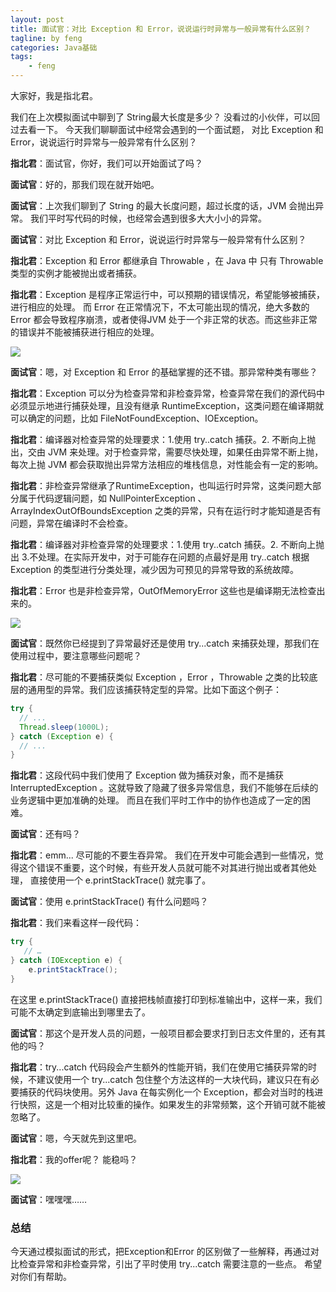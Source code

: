 ```yaml
---
layout: post
title: 面试官：对比 Exception 和 Error，说说运行时异常与一般异常有什么区别？
tagline: by feng
categories: Java基础
tags: 
    - feng
---
```


大家好，我是指北君。

我们在上次模拟面试中聊到了 String最大长度是多少？ 没看过的小伙伴，可以回过去看一下。 今天我们聊聊面试中经常会遇到的一个面试题， 对比 Exception 和 Error，说说运行时异常与一般异常有什么区别？

**指北君**：面试官，你好，我们可以开始面试了吗？

**面试官**：好的，那我们现在就开始吧。
<!--more-->

**面试官**：上次我们聊到了 String 的最大长度问题，超过长度的话，JVM 会抛出异常。 我们平时写代码的时候，也经常会遇到很多大大小小的异常。

**面试官**：对比 Exception 和 Error，说说运行时异常与一般异常有什么区别？

**指北君**：Exception 和 Error 都继承自 Throwable ，在 Java 中 只有 Throwable 类型的实例才能被抛出或者捕获。

**指北君**：Exception 是程序正常运行中，可以预期的错误情况，希望能够被捕获，进行相应的处理。 而 Error 在正常情况下，不太可能出现的情况，绝大多数的 Error 都会导致程序崩溃，或者使得JVM 处于一个非正常的状态。而这些非正常的错误并不能被捕获进行相应的处理。

![](https://gitee.com/274904168/image-repo/raw/master/202111062220076.gif)

**面试官**：嗯，对 Exception 和 Error 的基础掌握的还不错。那异常种类有哪些？

**指北君**：Exception 可以分为检查异常和非检查异常，检查异常在我们的源代码中必须显示地进行捕获处理，且没有继承 RuntimeException，这类问题在编译期就可以确定的问题，比如 FileNotFoundException、IOException。

**指北君**：编译器对检查异常的处理要求：1.使用 try..catch 捕获。2. 不断向上抛出，交由 JVM 来处理。对于检查异常，需要尽快处理，如果任由异常不断上抛，每次上抛 JVM 都会获取抛出异常方法相应的堆栈信息，对性能会有一定的影响。 

**指北君**：非检查异常继承了RuntimeException，也叫运行时异常，这类问题大部分属于代码逻辑问题，如 NullPointerException 、ArrayIndexOutOfBoundsException 之类的异常，只有在运行时才能知道是否有问题，异常在编译时不会检查。

**指北君**：编译器对非检查异常的处理要求：1.使用 try..catch 捕获。2. 不断向上抛出 3.不处理。在实际开发中，对于可能存在问题的点最好是用 try..catch 根据 Exception 的类型进行分类处理，减少因为可预见的异常导致的系统故障。

**指北君**：Error 也是非检查异常，OutOfMemoryError 这些也是编译期无法检查出来的。

![](https://gitee.com/274904168/image-repo/raw/master/202111062221963.gif)

**面试官**：既然你已经提到了异常最好还是使用 try...catch 来捕获处理，那我们在使用过程中，要注意哪些问题呢？

**指北君**：尽可能的不要捕获类似 Exception ，Error ，Throwable 之类的比较底层的通用型的异常。我们应该捕获特定型的异常。比如下面这个例子：

```java
try {
  // ...
  Thread.sleep(1000L);
} catch (Exception e) {
  // ...
}
```
**指北君**：这段代码中我们使用了 Exception 做为捕获对象，而不是捕获 InterruptedException 。这就导致了隐藏了很多异常信息，我们不能够在后续的业务逻辑中更加准确的处理。 而且在我们平时工作中的协作也造成了一定的困难。

**面试官**：还有吗？

**指北君**：emm... 尽可能的不要生吞异常。 我们在开发中可能会遇到一些情况，觉得这个错误不重要，这个时候，有些开发人员就可能不对其进行抛出或者其他处理， 直接使用一个 e.printStackTrace() 就完事了。

**面试官**：使用 e.printStackTrace() 有什么问题吗？

**指北君**：我们来看这样一段代码：

```java 
try {
   // …
} catch (IOException e) {
    e.printStackTrace();
}
```
在这里 e.printStackTrace() 直接把栈帧直接打印到标准输出中，这样一来，我们可能不太确定到底输出到哪里去了。

**面试官**：那这个是开发人员的问题，一般项目都会要求打到日志文件里的，还有其他的吗？

**指北君**：try...catch 代码段会产生额外的性能开销，我们在使用它捕获异常的时候，不建议使用一个 try...catch 包住整个方法这样的一大块代码，建议只在有必要捕获的代码块使用。另外 Java 在每实例化一个 Exception，都会对当时的栈进行快照，这是一个相对比较重的操作。如果发生的非常频繁，这个开销可就不能被忽略了。

**面试官**：嗯，今天就先到这里吧。

**指北君**：我的offer呢？ 能稳吗？

![](https://gitee.com/274904168/image-repo/raw/master/202111062222023.gif)

**面试官**：嘿嘿嘿……

### 总结

今天通过模拟面试的形式，把Exception和Error 的区别做了一些解释，再通过对比检查异常和非检查异常，引出了平时使用 try...catch 需要注意的一些点。 希望对你们有帮助。


